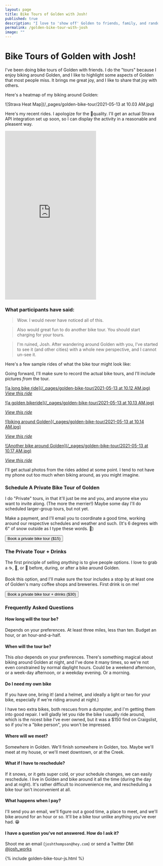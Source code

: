 ```yaml
---
layout: page
title: Bike Tours of Golden with Josh!
published: true
description: "I love to 'show off' Golden to friends, family, and random acquintances. "
permalink: /golden-bike-tour-with-josh
image: ""
---
```


# Bike Tours of Golden with Josh!

I've been doing bike tours of Golden with friends. I do the "tours" because I enjoy biking around Golden, and I like to highlight some aspects of Golden that most people miss. It brings me great joy, and I like to share that joy with others. 

Here's a heatmap of my biking around Golden:

![Strava Heat Map](/_pages/golden-bike-tour/2021-05-13 at 10.03 AM.jpg)

Here's my recent rides. I apologize for the 🥔quality. I'll get an actual Strava API integration set up soon, so I can display the activity in a reasonable and pleasent way. 

<div class="center">
<iframe height='554' width='300' frameborder='0' allowtransparency='true' scrolling='no' src='https://www.strava.com/athletes/38072598/latest-rides/926d17a554fde61aa9eeeeac984e11f035fb07e6'></iframe>
</div>

### What participants have said:

> Wow. I would never have noticed all of this.

> Also would great fun to do another bike tour. You should start charging for your tours. 

> I'm ruined, Josh. After wandering around Golden with you, I've started to see it (and other cities) with a whole new perspective, and I cannot un-see it.

Here's a few sample rides of what the bike tour might look like: 

Going forward, I'll make sure to record the actual bike tours, and I'll include pictures _from_ the tour.

[![a long bike ride](/_pages/golden-bike-tour/2021-05-13 at 10.12 AM.jpg)](https://www.strava.com/activities/4999715648)
_[View this ride](https://www.strava.com/activities/4999715648)_

[![a golden bikeride](/_pages/golden-bike-tour/2021-05-13 at 10.13 AM.jpg)](https://www.strava.com/activities/4897238294)

_[View this ride](https://www.strava.com/activities/4897238294)_

[![biking around Golden](_pages/golden-bike-tour/2021-05-13 at 10.14 AM.jpg)](https://www.strava.com/activities/5071299247)

_[View this ride](https://www.strava.com/activities/5071299247)_


[![Another bike around Golden](/_pages/golden-bike-tour/2021-05-13 at 10.17 AM.jpg)](https://www.strava.com/activities/5064775910)

_[View this ride](https://www.strava.com/activities/5064775910)_

I'll get actual photos from the rides added at some point. I tend to not have my phone out too much when biking around, as you might imagine. 



### Schedule A Private Bike Tour of Golden

I do "Private" tours, in that it'll just be me and you, and anyone else you want to invite along. (The more the merrier!) Maybe some day I'll do scheduled larger-group tours, but not yet.

Make a payment, and I'll email you to coordinate a good time, working around our respective schedules and weather and such. (It's 6 degrees with 6" of snow outside as I type these words. 🥶)

<button
  id="checkout-button-sku_IGM8Pq01QMHGdP"
  class="stripe_button"
  role="link"
  type="button">
  Book a private bike tour ($15)
</button>

<div id="error-message"></div>



### The Private Tour + Drinks

The first principle of selling _anything_ is to give people options. I love to grab a ☕️, 🍻, or 🍷 before, during, or after a bike around Golden. 

Book this option, and I'll make sure the tour includes a stop by at least one of Golden's many coffee shops and breweries. First drink is on me!

<button
  class="stripe_button"
  id="checkout-button-sku_IGMDluUS1LM4Ok"
  role="link"
  type="button">
  Book a private bike tour + drinks ($30)
</button>

<div id="error-message"></div>


### Frequently Asked Questions

#### How long will the tour be?

Depends on your preferences. At least three miles, less than ten. Budget an hour, or an hour-and-a-half. 

#### When will the tour be?

This _also_ depends on your preferences. There's something magical about biking around Golden at night, and I've done it many times, so we're not even constrained by normal daylight hours. Could be a weekend afternoon, or a week-day afternoon, or a weekday evening. Or a morning. 

#### Do I need my own bike

If you have one, bring it! (and a helmet, and ideally a light or two for your bike, especially if we're riding around at night.) 

I have two extra bikes, both rescues from a dumpster, and I'm getting them into good repair. I will gladly let you ride the bike I usually ride around, which is the nicest bike I've ever owned, but it was a $150 find on Craigslist, so if you're a "bike person", you won't be impressed. 

#### Where will we meet?

Somewhere in Golden. We'll finish somewhere in Golden, too. Maybe we'll meet at my house, or we'll meet downtown, or at the Creek.

#### What if I have to reschedule?

If it snows, or it gets super cold, or your schedule changes, we can easily reschedule. I live in Golden and bike around it all the time (during the day and at night). It's rather difficult to inconvenience me, and rescheduling a bike tour isn't inconvenient at all.

#### What happens when I pay?

I'll send you an email, we'll figure out a good time, a place to meet, and we'll bike around for an hour or so. It'll be a bike tour unlike anything you've ever had. 😁

#### I have a question you've not answered. How do I ask it?

Shoot me an email (`joshthompson@hey.com`) or send a Twitter DM: [@josh_works](https://twitter.com/josh_works)

{% include golden-bike-tour-js.html %}